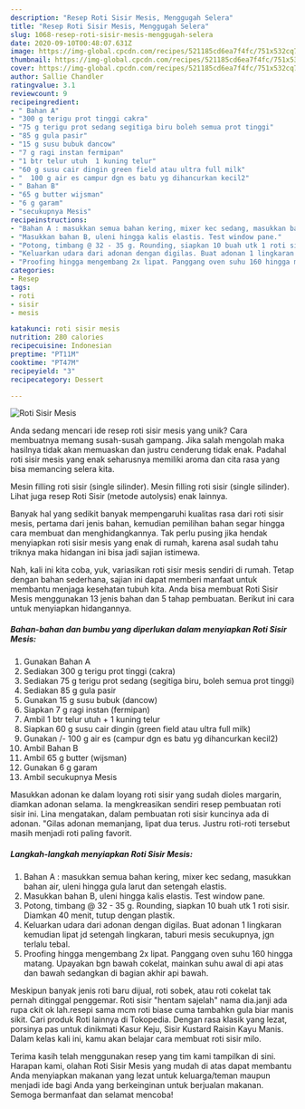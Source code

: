 ```yaml
---
description: "Resep Roti Sisir Mesis, Menggugah Selera"
title: "Resep Roti Sisir Mesis, Menggugah Selera"
slug: 1068-resep-roti-sisir-mesis-menggugah-selera
date: 2020-09-10T00:48:07.631Z
image: https://img-global.cpcdn.com/recipes/521185cd6ea7f4fc/751x532cq70/roti-sisir-mesis-foto-resep-utama.jpg
thumbnail: https://img-global.cpcdn.com/recipes/521185cd6ea7f4fc/751x532cq70/roti-sisir-mesis-foto-resep-utama.jpg
cover: https://img-global.cpcdn.com/recipes/521185cd6ea7f4fc/751x532cq70/roti-sisir-mesis-foto-resep-utama.jpg
author: Sallie Chandler
ratingvalue: 3.1
reviewcount: 9
recipeingredient:
- " Bahan A"
- "300 g terigu prot tinggi cakra"
- "75 g terigu prot sedang segitiga biru boleh semua prot tinggi"
- "85 g gula pasir"
- "15 g susu bubuk dancow"
- "7 g ragi instan fermipan"
- "1 btr telur utuh  1 kuning telur"
- "60 g susu cair dingin green field atau ultra full milk"
- "  100 g air es campur dgn es batu yg dihancurkan kecil2"
- " Bahan B"
- "65 g butter wijsman"
- "6 g garam"
- "secukupnya Mesis"
recipeinstructions:
- "Bahan A : masukkan semua bahan kering, mixer kec sedang, masukkan bahan air, uleni hingga gula larut dan setengah elastis."
- "Masukkan bahan B, uleni hingga kalis elastis. Test window pane."
- "Potong, timbang @ 32 - 35 g. Rounding, siapkan 10 buah utk 1 roti sisir. Diamkan 40 menit, tutup dengan plastik."
- "Keluarkan udara dari adonan dengan digilas. Buat adonan 1 lingkaran kemudian lipat jd setengah lingkaran, taburi mesis secukupnya, jgn terlalu tebal."
- "Proofing hingga mengembang 2x lipat. Panggang oven suhu 160 hingga matang. Upayakan bgn bawah cokelat, mainkan suhu awal di api atas dan bawah sedangkan di bagian akhir api bawah."
categories:
- Resep
tags:
- roti
- sisir
- mesis

katakunci: roti sisir mesis 
nutrition: 280 calories
recipecuisine: Indonesian
preptime: "PT11M"
cooktime: "PT47M"
recipeyield: "3"
recipecategory: Dessert

---
```



![Roti Sisir Mesis](https://img-global.cpcdn.com/recipes/521185cd6ea7f4fc/751x532cq70/roti-sisir-mesis-foto-resep-utama.jpg)

Anda sedang mencari ide resep roti sisir mesis yang unik? Cara membuatnya memang susah-susah gampang. Jika salah mengolah maka hasilnya tidak akan memuaskan dan justru cenderung tidak enak. Padahal roti sisir mesis yang enak seharusnya memiliki aroma dan cita rasa yang bisa memancing selera kita.

Mesin filling roti sisir (single silinder). Mesin filling roti sisir (single silinder). Lihat juga resep Roti Sisir (metode autolysis) enak lainnya.

Banyak hal yang sedikit banyak mempengaruhi kualitas rasa dari roti sisir mesis, pertama dari jenis bahan, kemudian pemilihan bahan segar hingga cara membuat dan menghidangkannya. Tak perlu pusing jika hendak menyiapkan roti sisir mesis yang enak di rumah, karena asal sudah tahu triknya maka hidangan ini bisa jadi sajian istimewa.


Nah, kali ini kita coba, yuk, variasikan roti sisir mesis sendiri di rumah. Tetap dengan bahan sederhana, sajian ini dapat memberi manfaat untuk membantu menjaga kesehatan tubuh kita. Anda bisa membuat Roti Sisir Mesis menggunakan 13 jenis bahan dan 5 tahap pembuatan. Berikut ini cara untuk menyiapkan hidangannya.

<!--inarticleads1-->

##### Bahan-bahan dan bumbu yang diperlukan dalam menyiapkan Roti Sisir Mesis:

1. Gunakan  Bahan A
1. Sediakan 300 g terigu prot tinggi (cakra)
1. Sediakan 75 g terigu prot sedang (segitiga biru, boleh semua prot tinggi)
1. Sediakan 85 g gula pasir
1. Gunakan 15 g susu bubuk (dancow)
1. Siapkan 7 g ragi instan (fermipan)
1. Ambil 1 btr telur utuh + 1 kuning telur
1. Siapkan 60 g susu cair dingin (green field atau ultra full milk)
1. Gunakan  /- 100 g air es (campur dgn es batu yg dihancurkan kecil2)
1. Ambil  Bahan B
1. Ambil 65 g butter (wijsman)
1. Gunakan 6 g garam
1. Ambil secukupnya Mesis


Masukkan adonan ke dalam loyang roti sisir yang sudah dioles margarin, diamkan adonan selama. Ia mengkreasikan sendiri resep pembuatan roti sisir ini. Lina mengatakan, dalam pembuatan roti sisir kuncinya ada di adonan. &#34;Gilas adonan memanjang, lipat dua terus. Justru roti-roti tersebut masih menjadi roti paling favorit. 

<!--inarticleads2-->

##### Langkah-langkah menyiapkan Roti Sisir Mesis:

1. Bahan A : masukkan semua bahan kering, mixer kec sedang, masukkan bahan air, uleni hingga gula larut dan setengah elastis.
1. Masukkan bahan B, uleni hingga kalis elastis. Test window pane.
1. Potong, timbang @ 32 - 35 g. Rounding, siapkan 10 buah utk 1 roti sisir. Diamkan 40 menit, tutup dengan plastik.
1. Keluarkan udara dari adonan dengan digilas. Buat adonan 1 lingkaran kemudian lipat jd setengah lingkaran, taburi mesis secukupnya, jgn terlalu tebal.
1. Proofing hingga mengembang 2x lipat. Panggang oven suhu 160 hingga matang. Upayakan bgn bawah cokelat, mainkan suhu awal di api atas dan bawah sedangkan di bagian akhir api bawah.


Meskipun banyak jenis roti baru dijual, roti sobek, atau roti cokelat tak pernah ditinggal penggemar. Roti sisir &#34;hentam sajelah&#34; nama dia.janji ada rupa ckit ok lah.resepi sama mcm roti biase cuma tambahkn gula biar manis sikit. Cari produk Roti lainnya di Tokopedia. Dengan rasa klasik yang lezat, porsinya pas untuk dinikmati Kasur Keju, Sisir Kustard Raisin Kayu Manis. Dalam kelas kali ini, kamu akan belajar cara membuat roti sisir milo. 

Terima kasih telah menggunakan resep yang tim kami tampilkan di sini. Harapan kami, olahan Roti Sisir Mesis yang mudah di atas dapat membantu Anda menyiapkan makanan yang lezat untuk keluarga/teman maupun menjadi ide bagi Anda yang berkeinginan untuk berjualan makanan. Semoga bermanfaat dan selamat mencoba!

